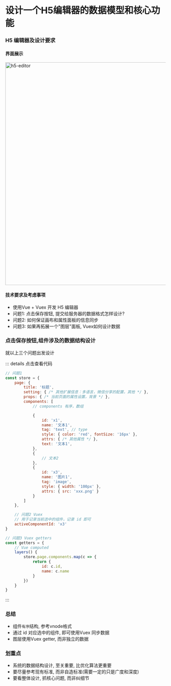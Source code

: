 
# 设计一个H5编辑器的数据模型和核心功能

### H5 编辑器及设计要求

#### 界面展示
<img :src="$withBase('/assets/notes-images/project/h5-editor.png')" alt="h5-editor" width="700">

#### 技术要求及考虑事项
- 使用Vue + Vuex 开发 H5 编辑器
- 问题1: 点击保存按钮, 提交给服务器的数据格式怎样设计?
- 问题2: 如何保证画布和属性面板的信息同步
- 问题3: 如果再拓展一个"图层"面板, Vuex如何设计数据


### 点击保存按钮,组件涉及的数据结构设计
就以上三个问题出发设计

::: details 点击查看代码
``` js
// 问题1
const store = {
    page: {
        title: '标题',
        setting: { /* 其他扩展信息：多语言，微信分享的配置，其他 */ },
        props: { /* 当前页面的属性设置，背景 */ },
        components: [
            // components 有序，数组

            {
                id: 'x1',
                name: '文本1',
                tag: 'text', // type
                style: { color: 'red', fontSize: '16px' },
                attrs: { /* 其他属性 */ },
                text: '文本1',
            },
            {
                // 文本2
            },
            {
                id: 'x3',
                name: '图片1',
                tag: 'image',
                style: { width: '100px' },
                attrs: { src: 'xxx.png' }
            }
        ]
    },

    // 问题2 Vuex
    // 用于记录当前选中的组件，记录 id 即可
    activeComponentId: 'x3'
}

// 问题3 Vuex getters
const getters = {
    // Vue computed
    layers() {
        store.page.components.map(c => {
            return {
                id: c.id,
                name: c.name
            }
        })
    }
}
```
:::

### 总结
- 组件`有序`结构, 参考vnode格式
- 通过 id 对应选中的组件, 即可使用Vuex 同步数据
- 图层使用Vuex getter, 而非独立的数据

### 划重点
- 系统的数据结构设计, 至关重要, 比优化算法更重要
- 要尽量参考现有标准, 而非自造标准(需要一定的只是广度和深度)
- 要看整体设计, 抓核心问题, 而非纠细节
